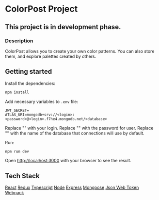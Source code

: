 # ColorPost Project
## This project is in development phase.

### Description
ColorPost allows you to create your own color patterns. You can also store them, and explore palettes created by others.

## Getting started

Install the dependencies:

```bash
npm install
```

Add necessary variables to `.env` file:
```
JWT_SECRET=
ATLAS_URI=mongodb+srv://<login>:<password>@<login>.f7he4.mongodb.net/<database>
```
Replace "<login>" with your login. Replace "<password>" with the password for <login> user. Replace "<database>" with the name of the database that connections will use by default.

Run:
```bash
npm run dev
```
Open [http://localhost:3000](http://localhost:3000) with your browser to see the result.


## Tech Stack

[React](https://reactjs.org/)
[Redux](https://redux.js.org/)
[Typescript](https://www.typescriptlang.org/)
[Node](https://nodejs.dev/)
[Express](https://expressjs.com/)
[Mongoose](https://mongoosejs.com/)
[Json Web Token](https://jwt.io/)
[Webpack](https://webpack.js.org/)